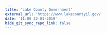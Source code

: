 ```yaml
---
title: 'Lake County Government'
external_url: 'https://www.lakecountyil.gov/'
date: '11:09 22-01-2019'
hide_git_sync_repo_link: false
---
```


